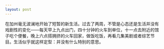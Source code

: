 ```yaml
---
layout: post
---
```

在加州毫无波澜地开始了短暂的新生活。过去了两周，不管是心态还是生活并没有戏剧性的变化——每天早上九点出门，四十分钟的火车到单位，十一点去附近的馆子吃个便餐，晚上六点搭拥挤的火车回家，做饭吃饭，再看几集美剧或者综艺节目。生活似乎就这样定型：并没有什么特别的意思。